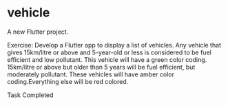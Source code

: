 # vehicle

A new Flutter project.

Exercise: Develop a Flutter app to display a list of vehicles. 
Any vehicle that gives 15km/litre or above and 5-year-old or less is considered to be fuel efficient and low pollutant.
This vehicle will have a green color coding. 15km/litre or above but older than 5 years will be fuel efficient, but moderately pollutant.
These vehicles will have amber color coding.Everything else will be red colored.

Task Completed